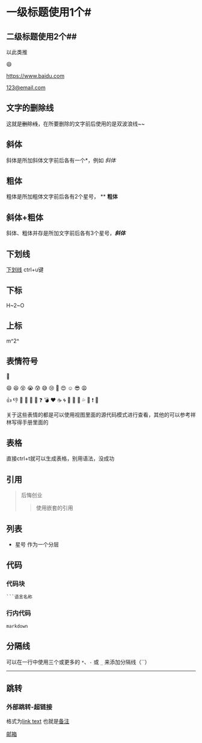 # 一级标题使用1个#

## 二级标题使用2个##

以此类推

:smile:

<https://www.baidu.com>

<123@email.com>

## 文字的删除线

这就是~~删除线~~，在所要删除的文字前后使用的是双波浪线~~

## 斜体

斜体是所加斜体文字前后各有一个*，例如 *斜体*

## 粗体

粗体是所加粗体文字前后各有2个星号，  **  **粗体**

## 斜体+粗体

斜体、粗体并存是所加文字前后各有3个星号，***斜体***

## 下划线

<u>下划线</u>               ctrl+u键

## 下标

H~2~O

## 上标

m^2^

## 表情符号

:white_flower:

:smile: :laughing: :dizzy_face: :sob: :cold_sweat: :sweat_smile:  :cry: :triumph: :heart_eyes: :relaxed: :sunglasses: :weary:

:+1: :-1: :100: :clap: :bell: :gift: :question: :bomb: :heart: :coffee: :cyclone: :bow: :kiss: :pray: :sweat_drops: :hankey: :exclamation: :anger:

关于这些表情的都是可以使用视图里面的源代码模式进行查看，其他的可以参考祥林写得手册里面的

## 表格

直接ctrl+t就可以生成表格，别用语法，没成功

## 引用

> 后悔创业
>
> > 使用嵌套的引用

## 列表

* 星号 作为一个分层

## 代码

### 代码块

```python
```语言名称
```

### 行内代码

`markdown`

## 分隔线

可以在一行中使用三个或更多的 `*`、`-` 或 `_` 来添加分隔线（``）

***

## 跳转

### 外部跳转-超链接

格式为[link text](link) 也就是[备注](链接)

[邮箱](https://search.bilibili.com/all?keyword=typora%E4%BD%BF%E7%94%A8+%E6%95%99%E7%A8%8B&from_source=webtop_search&spm_id_from=333.1007&search_source=2)















